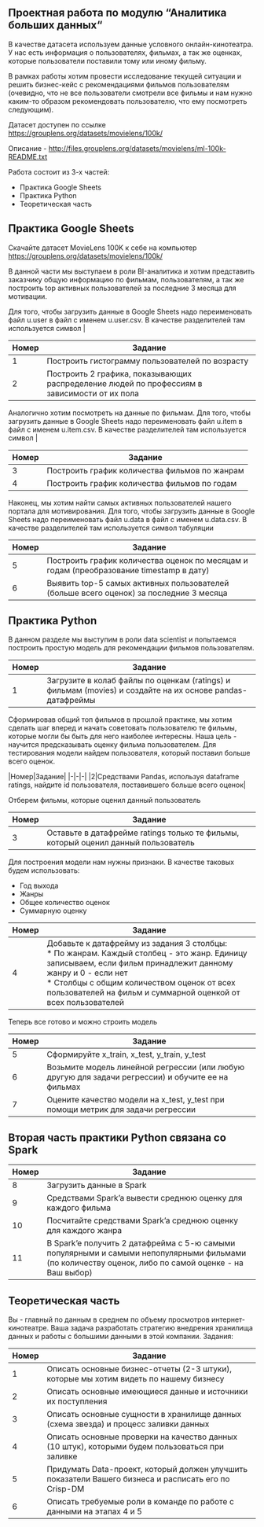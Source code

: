 
## Проектная работа по модулю “Аналитика больших данных“

В качестве датасета используем данные условного онлайн-кинотеатра. У нас есть информация о пользователях, фильмах, а так же оценках, которые пользователи поставили тому или иному фильму.

В рамках работы хотим провести исследование текущей ситуации и решить бизнес-кейс с рекомендациями фильмов пользователям (очевидно, что не все пользователи смотрели все фильмы и нам нужно каким-то образом рекомендовать пользователю, что ему посмотреть следующим).

Датасет доступен по ссылке https://grouplens.org/datasets/movielens/100k/

Описание - http://files.grouplens.org/datasets/movielens/ml-100k-README.txt

Работа состоит из 3-х частей:
- Практика Google Sheets
- Практика Python
- Теоретическая часть


## Практика Google Sheets

Скачайте датасет MovieLens 100K к себе на компьютер
https://grouplens.org/datasets/movielens/100k/

В данной части мы выступаем в роли BI-аналитика и хотим представить заказчику общую информацию по фильмам, пользователям, а так же построить top активных пользователей за последние 3 месяца для мотивации.

Для того, чтобы загрузить данные в Google Sheets надо переименовать файл u.user в файл с именем u.user.csv. В качестве разделителей там используется символ |

|Номер|Задание|
|-|-|
|1|Построить гистограмму пользователей по возрасту|
|2|Построить 2 графика, показывающих распределение людей по профессиям в зависимости от их пола|

Аналогично хотим посмотреть на данные по фильмам. Для того, чтобы загрузить данные в Google Sheets надо переименовать файл u.item в файл с именем u.item.csv. В качестве разделителей там используется символ |

|Номер|Задание|
|-|-|
|3|Построить график количества фильмов по жанрам|
|4|Построить график количества фильмов по годам|

Наконец, мы хотим найти самых активных пользователей нашего портала для мотивирования. Для того, чтобы загрузить данные в Google Sheets надо переименовать файл u.data в файл с именем u.data.csv. В качестве разделителей там используется символ табуляции

|Номер|Задание|
|-|-|
|5|Построить график количества оценок по месяцам и годам (преобразование timestamp в дату)|
|6|Выявить top-5 самых активных пользователей (больше всего оценок) за последние 3 месяца|


## Практика Python

В данном разделе мы выступим в роли data scientist и попытаемся построить простую модель для рекомендации фильмов пользователям.

|Номер|Задание|
|-|-|
|1|Загрузите в колаб файлы по оценкам (ratings) и фильмам (movies) и создайте на их основе pandas-датафреймы|

Сформировав общий топ фильмов в прошлой практике, мы хотим сделать шаг вперед и начать советовать пользователю те фильмы, которые могли бы быть для него наиболее интересны. Наша цель - научится предсказывать оценку фильма пользователем. Для тестирования модели найдем пользователя, который поставил больше всего оценок.

|Номер|Задание|
|-|-|-|
|2|Средствами Pandas, используя dataframe ratings, найдите id пользователя, поставившего больше всего оценок|

Отберем фильмы, которые оценил данный пользователь

|Номер|Задание|
|-|-|
|3|Оставьте в датафрейме ratings только те фильмы, который оценил данный пользователь|

Для построения модели нам нужны признаки. В качестве таковых будем использовать:
- Год выхода
- Жанры
- Общее количество оценок
- Суммарную оценку

|Номер|Задание|
|-|-|
|4|Добавьте к датафрейму из задания 3 столбцы: <br> * По жанрам. Каждый столбец - это жанр. Единицу записываем, если фильм принадлежит данному жанру и 0 - если нет <br> * Cтолбцы с общим количеством оценок от всех пользователей на фильм и суммарной оценкой от всех пользователей|

Теперь все готово и можно строить модель

|Номер|Задание|
|-|-|
|5|Сформируйте x_train, x_test, y_train, y_test|
|6|Возьмите модель линейной регрессии (или любую другую для задачи регрессии)  и обучите ее на фильмах|
|7|Оцените качество модели на x_test, y_test при помощи метрик для задачи регрессии|


## Вторая часть практики Python связана со Spark

|Номер|Задание|
|-|-|
|8|Загрузить данные в Spark|
|9|Средствами Spark’a вывести среднюю оценку для каждого фильма|
|10|Посчитайте средствами Spark’a среднюю оценку для каждого жанра|
|11|В Spark’e получить 2 датафрейма с 5-ю самыми популярными и самыми непопулярными фильмами (по количеству оценок, либо по самой оценке - на Ваш выбор)|


## Теоретическая часть

Вы - главный по данным в среднем по объему просмотров интернет-кинотеатре. Ваша задача разработать стратегию внедрения хранилища данных и работы с большими данными в этой компании. Задания:

|Номер|Задание|
|-|-|
|1|Описать основные бизнес-отчеты (2-3 штуки), которые мы хотим видеть по нашему бизнесу|
|2|Описать основные имеющиеся данные и источники их поступления|
|3|Описать основные сущности в хранилище данных (схема звезда) и процесс заливки данных|
|4|Описать основные проверки на качество данных (10 штук), которыми будем пользоваться при заливке|
|5|Придумать Data-проект, который должен улучшить показатели Вашего бизнеса и расписать его по Crisp-DM|
|6|Описать требуемые роли в команде по работе с данными на этапах 4 и 5|
